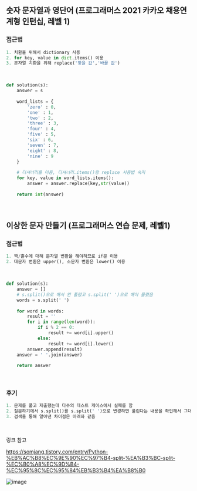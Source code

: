 ## 숫자 문자열과 영단어 (프로그래머스 2021 카카오 채용연계형 인턴십, 레벨 1)

### 접근법
```python
1. 치환을 위해서 dictionary 사용
2. for key, value in dict.items() 이용
3. 문자열 치환을 위해 replace('찾을 값','바꿀 값')
```

<br>

```python
def solution(s):
    answer = s
    
    word_lists = {
        'zero' : 0,
        'one' : 1,
        'two' : 2,
        'three' : 3,
        'four' : 4,
        'five' : 5,
        'six' : 6,
        'seven' : 7,
        'eight' : 8,
        'nine' : 9
    }
    
    # 디셔너리를 이용, 디셔너리.items()랑 replace 사용법 숙지
    for key, value in word_lists.items():
        answer = answer.replace(key,str(value))
        
    return int(answer)
```

<br> 

## 이상한 문자 만들기 (프로그래머스 연습 문제, 레벨1)

### 접근법
```python
1. 짝/홀수에 대해 문자열 변환을 해야하므로 if문 이용
2. 대문자 변환은 upper(), 소문자 변환은 lower() 이용
```

<br>

```python
def solution(s):
    answer = []
    # s.split()으로 해서 안 풀렸고 s.split(' ')으로 해야 풀렸음
    words = s.split(' ')
    
    for word in words:
        result = ''
        for i in range(len(word)):
            if i % 2 == 0:
                result += word[i].upper()
            else:
                result += word[i].lower()
        answer.append(result)
    answer = ' '.join(answer)
    
    return answer
```

<br> 

### 후기
```python
1. 문제를 풀고 제출했는데 다수의 테스트 케이스에서 실패를 함
2. 질문하기에서 s.split()를 s.split(' ')으로 변경하면 풀린다는 내용을 확인해서 그대로 수정했더니 통과했음
3. 검색을 통해 알아낸 차이점은 아래와 같음
```

<br>

링크 참고

https://somjang.tistory.com/entry/Python-%EB%AC%B8%EC%9E%90%EC%97%B4-split-%EA%B3%BC-split-%EC%B0%A8%EC%9D%B4-%EC%95%8C%EC%95%84%EB%B3%B4%EA%B8%B0
<br>

![image](https://user-images.githubusercontent.com/76419721/142988562-cab81c5f-fe8a-4ad2-af19-d235e2bb735e.png)
